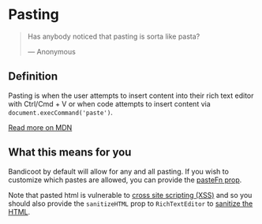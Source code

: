# Pasting

> Has anybody noticed that pasting is sorta like pasta?
>
> &#8212; Anonymous

## Definition
Pasting is when the user attempts to insert content into their rich text editor with Ctrl/Cmd + V
or when code attempts to insert content via `document.execCommand('paste')`.

[Read more on MDN](https://developer.mozilla.org/en-US/docs/Web/Events/paste)

## What this means for you
Bandicoot by default will allow for any and all pasting. If you wish to customize which pastes are allowed, you can 
provide the [pasteFn prop](/components/rich-text-editor.md#props).

Note that pasted html is vulnerable to [cross site scripting (XSS)](https://en.wikipedia.org/wiki/Cross-site_scripting)
and so you should also provide the `sanitizeHTML` prop to `RichTextEditor` to [sanitize the HTML](https://en.wikipedia.org/wiki/HTML_sanitization).